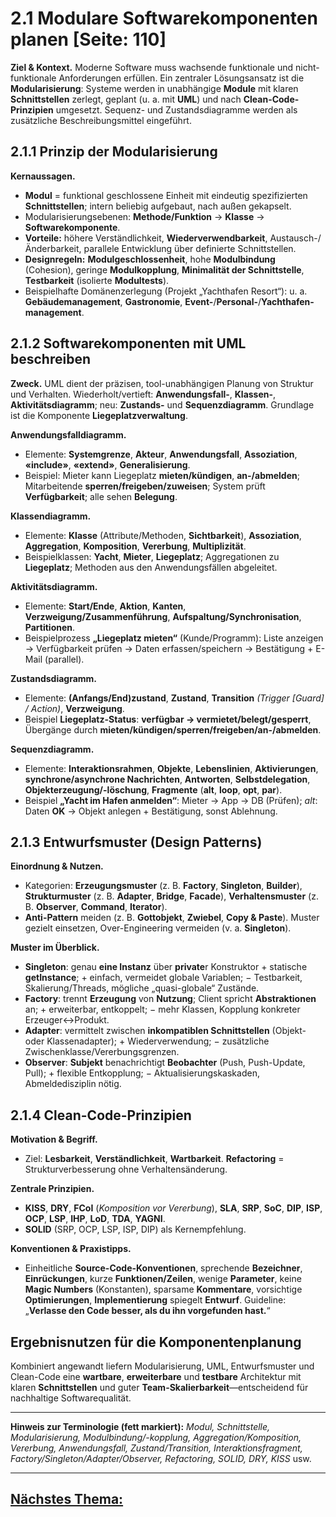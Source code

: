 # 2.1 Modulare Softwarekomponenten planen [Seite: 110]

**Ziel & Kontext.** Moderne Software muss wachsende funktionale und nicht-funktionale Anforderungen erfüllen. Ein zentraler Lösungsansatz ist die **Modularisierung**: Systeme werden in unabhängige **Module** mit klaren **Schnittstellen** zerlegt, geplant (u. a. mit **UML**) und nach **Clean-Code-Prinzipien** umgesetzt. Sequenz- und Zustandsdiagramme werden als zusätzliche Beschreibungsmittel eingeführt. 

## 2.1.1 Prinzip der Modularisierung

**Kernaussagen.**

* **Modul** = funktional geschlossene Einheit mit eindeutig spezifizierten **Schnittstellen**; intern beliebig aufgebaut, nach außen gekapselt.
* Modularisierungsebenen: **Methode/Funktion** → **Klasse** → **Softwarekomponente**.
* **Vorteile:** höhere Verständlichkeit, **Wiederverwendbarkeit**, Austausch-/Änderbarkeit, parallele Entwicklung über definierte Schnittstellen.
* **Designregeln:** **Modulgeschlossenheit**, hohe **Modulbindung** (Cohesion), geringe **Modulkopplung**, **Minimalität der Schnittstelle**, **Testbarkeit** (isolierte **Modultests**).
* Beispielhafte Domänenzerlegung (Projekt „Yachthafen Resort“): u. a. **Gebäudemanagement**, **Gastronomie**, **Event-**/**Personal-**/**Yachthafen-management**. 

## 2.1.2 Softwarekomponenten mit UML beschreiben

**Zweck.** UML dient der präzisen, tool-unabhängigen Planung von Struktur und Verhalten. Wiederholt/vertieft: **Anwendungsfall-**, **Klassen-**, **Aktivitätsdiagramm**; neu: **Zustands-** und **Sequenzdiagramm**. Grundlage ist die Komponente **Liegeplatzverwaltung**. 

**Anwendungsfalldiagramm.**

* Elemente: **Systemgrenze**, **Akteur**, **Anwendungsfall**, **Assoziation**, **«include»**, **«extend»**, **Generalisierung**.
* Beispiel: Mieter kann Liegeplatz **mieten/kündigen**, **an-/abmelden**; Mitarbeitende **sperren/freigeben/zuweisen**; System prüft **Verfügbarkeit**; alle sehen **Belegung**. 

**Klassendiagramm.**

* Elemente: **Klasse** (Attribute/Methoden, **Sichtbarkeit**), **Assoziation**, **Aggregation**, **Komposition**, **Vererbung**, **Multiplizität**.
* Beispielklassen: **Yacht**, **Mieter**, **Liegeplatz**; Aggregationen zu **Liegeplatz**; Methoden aus den Anwendungsfällen abgeleitet. 

**Aktivitätsdiagramm.**

* Elemente: **Start/Ende**, **Aktion**, **Kanten**, **Verzweigung/Zusammenführung**, **Aufspaltung/Synchronisation**, **Partitionen**.
* Beispielprozess **„Liegeplatz mieten“** (Kunde/Programm): Liste anzeigen → Verfügbarkeit prüfen → Daten erfassen/speichern → Bestätigung + E-Mail (parallel). 

**Zustandsdiagramm.**

* Elemente: **(Anfangs/End)zustand**, **Zustand**, **Transition** *(Trigger [Guard] / Action)*, **Verzweigung**.
* Beispiel **Liegeplatz-Status**: **verfügbar → vermietet/belegt/gesperrt**, Übergänge durch **mieten/kündigen/sperren/freigeben/an-/abmelden**. 

**Sequenzdiagramm.**

* Elemente: **Interaktionsrahmen**, **Objekte**, **Lebenslinien**, **Aktivierungen**, **synchrone/asynchrone Nachrichten**, **Antworten**, **Selbstdelegation**, **Objekterzeugung/-löschung**, **Fragmente** (**alt**, **loop**, **opt**, **par**).
* Beispiel **„Yacht im Hafen anmelden“**: Mieter → App → DB (Prüfen); *alt*: Daten **OK** → Objekt anlegen + Bestätigung, sonst Ablehnung. 

## 2.1.3 Entwurfsmuster (Design Patterns)

**Einordnung & Nutzen.**

* Kategorien: **Erzeugungsmuster** (z. B. **Factory**, **Singleton**, **Builder**), **Strukturmuster** (z. B. **Adapter**, **Bridge**, **Facade**), **Verhaltensmuster** (z. B. **Observer**, **Command**, **Iterator**).
* **Anti-Pattern** meiden (z. B. **Gottobjekt**, **Zwiebel**, **Copy & Paste**). Muster gezielt einsetzen, Over-Engineering vermeiden (v. a. **Singleton**). 

**Muster im Überblick.**

* **Singleton**: genau **eine Instanz** über **private**r Konstruktor + statische **getInstance**; + einfach, vermeidet globale Variablen; − Testbarkeit, Skalierung/Threads, mögliche „quasi-globale“ Zustände.
* **Factory**: trennt **Erzeugung** von **Nutzung**; Client spricht **Abstraktionen** an; + erweiterbar, entkoppelt; − mehr Klassen, Kopplung konkreter Erzeuger↔Produkt.
* **Adapter**: vermittelt zwischen **inkompatiblen Schnittstellen** (Objekt- oder Klassenadapter); + Wiederverwendung; − zusätzliche Zwischenklasse/Vererbungsgrenzen.
* **Observer**: **Subjekt** benachrichtigt **Beobachter** (Push, Push-Update, Pull); + flexible Entkopplung; − Aktualisierungskaskaden, Abmeldedisziplin nötig. 

## 2.1.4 Clean-Code-Prinzipien

**Motivation & Begriff.**

* Ziel: **Lesbarkeit**, **Verständlichkeit**, **Wartbarkeit**. **Refactoring** = Strukturverbesserung ohne Verhaltensänderung. 

**Zentrale Prinzipien.**

* **KISS**, **DRY**, **FCoI** (*Komposition vor Vererbung*), **SLA**, **SRP**, **SoC**, **DIP**, **ISP**, **OCP**, **LSP**, **IHP**, **LoD**, **TDA**, **YAGNI**.
* **SOLID** (SRP, OCP, LSP, ISP, DIP) als Kernempfehlung. 

**Konventionen & Praxistipps.**

* Einheitliche **Source-Code-Konventionen**, sprechende **Bezeichner**, **Einrückungen**, kurze **Funktionen/Zeilen**, wenige **Parameter**, keine **Magic Numbers** (Konstanten), sparsame **Kommentare**, vorsichtige **Optimierungen**, **Implementierung** spiegelt **Entwurf**. Guideline: „**Verlasse den Code besser, als du ihn vorgefunden hast.**“ 

## Ergebnisnutzen für die Komponentenplanung

Kombiniert angewandt liefern Modularisierung, UML, Entwurfsmuster und Clean-Code eine **wartbare**, **erweiterbare** und **testbare** Architektur mit klaren **Schnittstellen** und guter **Team-Skalierbarkeit**—entscheidend für nachhaltige Softwarequalität. 

---

**Hinweis zur Terminologie (fett markiert):** *Modul, Schnittstelle, Modularisierung, Modulbindung/-kopplung, Aggregation/Komposition, Vererbung, Anwendungsfall, Zustand/Transition, Interaktionsfragment, Factory/Singleton/Adapter/Observer, Refactoring, SOLID, DRY, KISS* usw.

---

## [Nächstes Thema:](./2.1.1_Das_Prinzip_der_Modularisierung_praesentieren_markdown.md)